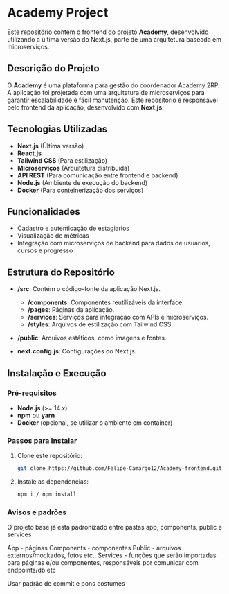 # Academy Project

Este repositório contém o frontend do projeto **Academy**, desenvolvido utilizando a última versão do Next.js, parte de uma arquitetura baseada em microserviços.

## Descrição do Projeto

O **Academy** é uma plataforma para gestão do coordenador Academy 2RP. A aplicação foi projetada com uma arquitetura de microserviços para garantir escalabilidade e fácil manutenção. Este repositório é responsável pelo frontend da aplicação, desenvolvido com **Next.js**.

## Tecnologias Utilizadas

- **Next.js** (Última versão)
- **React.js**
- **Tailwind CSS** (Para estilização)
- **Microserviços** (Arquitetura distribuída)
- **API REST** (Para comunicação entre frontend e backend)
- **Node.js** (Ambiente de execução do backend)
- **Docker** (Para conteinerização dos serviços)

## Funcionalidades

- Cadastro e autenticação de estagiarios
- Visualização de métricas 
- Integração com microserviços de backend para dados de usuários, cursos e progresso

## Estrutura do Repositório

- **/src**: Contém o código-fonte da aplicação Next.js.
  - **/components**: Componentes reutilizáveis da interface.
  - **/pages**: Páginas da aplicação.
  - **/services**: Serviços para integração com APIs e microserviços.
  - **/styles**: Arquivos de estilização com Tailwind CSS.
  
- **/public**: Arquivos estáticos, como imagens e fontes.
- **next.config.js**: Configurações do Next.js.

## Instalação e Execução

### Pré-requisitos

- **Node.js** (>= 14.x)
- **npm** ou **yarn**
- **Docker** (opcional, se utilizar o ambiente em container)

### Passos para Instalar

1. Clone este repositório:

   ```bash
   git clone https://github.com/Felipe-Camargo12/Academy-frontend.git
   ```

2. Instale as dependencias:

   ```bash
   npm i / npm install
   ```

### Avisos e padrões
O projeto base já esta padronizado entre pastas app, components, public e services

App - páginas
Components - componentes
Public - arquivos externos/mockados, fotos etc..
Services - funções que serão importadas para páginas e/ou componentes, responsáveis por comunicar com endpoints/db etc

Usar padrão de commit e bons costumes